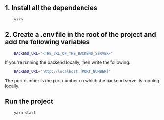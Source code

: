 ## 1. Install all the dependencies

```bash
    yarn 
```

## 2. Create a .env file in the root of the project and add the following variables

```bash
    BACKEND_URL="<THE_URL_OF_THE_BACKEND_SERVER>"
```
If you're running the backend locally, then write the following:

```bash
    BACKEND_URL="http://localhost:[PORT_NUMBER]"
```
The port number is the port number on which the backend server is running locally.


## Run the project

```bash
    yarn start
```